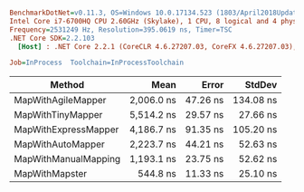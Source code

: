 ``` ini

BenchmarkDotNet=v0.11.3, OS=Windows 10.0.17134.523 (1803/April2018Update/Redstone4)
Intel Core i7-6700HQ CPU 2.60GHz (Skylake), 1 CPU, 8 logical and 4 physical cores
Frequency=2531249 Hz, Resolution=395.0619 ns, Timer=TSC
.NET Core SDK=2.2.103
  [Host] : .NET Core 2.2.1 (CoreCLR 4.6.27207.03, CoreFX 4.6.27207.03), 64bit RyuJIT

Job=InProcess  Toolchain=InProcessToolchain  

```
|               Method |       Mean |    Error |    StdDev |
|--------------------- |-----------:|---------:|----------:|
|   MapWithAgileMapper | 2,006.0 ns | 47.26 ns | 134.08 ns |
|    MapWithTinyMapper | 5,514.2 ns | 29.57 ns |  27.66 ns |
| MapWithExpressMapper | 4,186.7 ns | 91.35 ns | 105.20 ns |
|    MapWithAutoMapper | 2,223.7 ns | 44.21 ns |  52.63 ns |
| MapWithManualMapping | 1,193.1 ns | 23.75 ns |  52.62 ns |
|       MapWithMapster |   544.8 ns | 11.33 ns |  25.10 ns |
